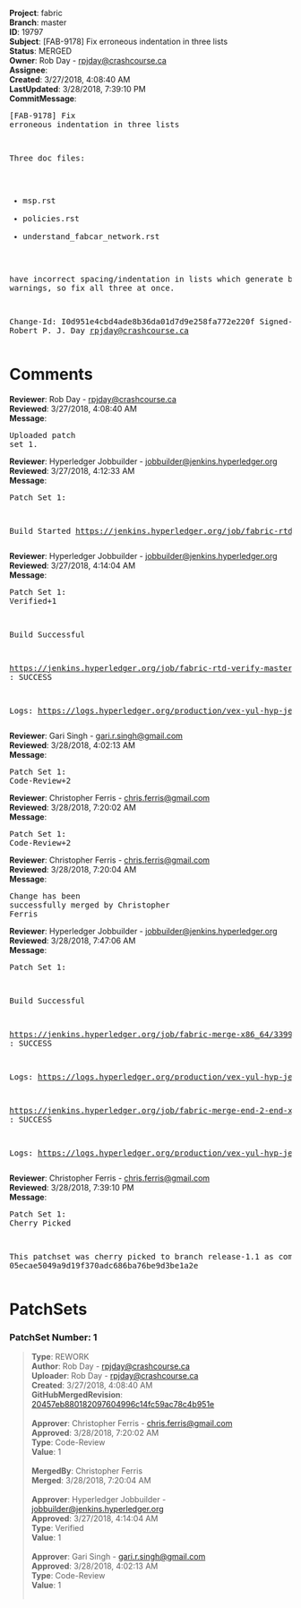 <strong>Project</strong>: fabric<br><strong>Branch</strong>: master<br><strong>ID</strong>: 19797<br><strong>Subject</strong>: [FAB-9178] Fix erroneous indentation in three lists<br><strong>Status</strong>: MERGED<br><strong>Owner</strong>: Rob Day - rpjday@crashcourse.ca<br><strong>Assignee</strong>:<br><strong>Created</strong>: 3/27/2018, 4:08:40 AM<br><strong>LastUpdated</strong>: 3/28/2018, 7:39:10 PM<br><strong>CommitMessage</strong>:<br><pre>[FAB-9178] Fix erroneous indentation in three lists

Three doc files:

 - msp.rst
 - policies.rst
 - understand_fabcar_network.rst

have incorrect spacing/indentation in lists which generate build
warnings, so fix all three at once.

Change-Id: I0d951e4cbd4ade8b36da01d7d9e258fa772e220f
Signed-off-by: Robert P. J. Day <rpjday@crashcourse.ca>
</pre><h1>Comments</h1><strong>Reviewer</strong>: Rob Day - rpjday@crashcourse.ca<br><strong>Reviewed</strong>: 3/27/2018, 4:08:40 AM<br><strong>Message</strong>: <pre>Uploaded patch set 1.</pre><strong>Reviewer</strong>: Hyperledger Jobbuilder - jobbuilder@jenkins.hyperledger.org<br><strong>Reviewed</strong>: 3/27/2018, 4:12:33 AM<br><strong>Message</strong>: <pre>Patch Set 1:

Build Started https://jenkins.hyperledger.org/job/fabric-rtd-verify-master/429/</pre><strong>Reviewer</strong>: Hyperledger Jobbuilder - jobbuilder@jenkins.hyperledger.org<br><strong>Reviewed</strong>: 3/27/2018, 4:14:04 AM<br><strong>Message</strong>: <pre>Patch Set 1: Verified+1

Build Successful 

https://jenkins.hyperledger.org/job/fabric-rtd-verify-master/429/ : SUCCESS

Logs: https://logs.hyperledger.org/production/vex-yul-hyp-jenkins-3/fabric-rtd-verify-master/429</pre><strong>Reviewer</strong>: Gari Singh - gari.r.singh@gmail.com<br><strong>Reviewed</strong>: 3/28/2018, 4:02:13 AM<br><strong>Message</strong>: <pre>Patch Set 1: Code-Review+2</pre><strong>Reviewer</strong>: Christopher Ferris - chris.ferris@gmail.com<br><strong>Reviewed</strong>: 3/28/2018, 7:20:02 AM<br><strong>Message</strong>: <pre>Patch Set 1: Code-Review+2</pre><strong>Reviewer</strong>: Christopher Ferris - chris.ferris@gmail.com<br><strong>Reviewed</strong>: 3/28/2018, 7:20:04 AM<br><strong>Message</strong>: <pre>Change has been successfully merged by Christopher Ferris</pre><strong>Reviewer</strong>: Hyperledger Jobbuilder - jobbuilder@jenkins.hyperledger.org<br><strong>Reviewed</strong>: 3/28/2018, 7:47:06 AM<br><strong>Message</strong>: <pre>Patch Set 1:

Build Successful 

https://jenkins.hyperledger.org/job/fabric-merge-x86_64/3399/ : SUCCESS

Logs: https://logs.hyperledger.org/production/vex-yul-hyp-jenkins-3/fabric-merge-x86_64/3399

https://jenkins.hyperledger.org/job/fabric-merge-end-2-end-x86_64/2069/ : SUCCESS

Logs: https://logs.hyperledger.org/production/vex-yul-hyp-jenkins-3/fabric-merge-end-2-end-x86_64/2069</pre><strong>Reviewer</strong>: Christopher Ferris - chris.ferris@gmail.com<br><strong>Reviewed</strong>: 3/28/2018, 7:39:10 PM<br><strong>Message</strong>: <pre>Patch Set 1: Cherry Picked

This patchset was cherry picked to branch release-1.1 as commit 05ecae5049a9d19f370adc686ba76be9d3be1a2e</pre><h1>PatchSets</h1><h3>PatchSet Number: 1</h3><blockquote><strong>Type</strong>: REWORK<br><strong>Author</strong>: Rob Day - rpjday@crashcourse.ca<br><strong>Uploader</strong>: Rob Day - rpjday@crashcourse.ca<br><strong>Created</strong>: 3/27/2018, 4:08:40 AM<br><strong>GitHubMergedRevision</strong>: [20457eb880182097604996c14fc59ac78c4b951e](https://github.com/hyperledger-gerrit-archive/fabric/commit/20457eb880182097604996c14fc59ac78c4b951e)<br><br><strong>Approver</strong>: Christopher Ferris - chris.ferris@gmail.com<br><strong>Approved</strong>: 3/28/2018, 7:20:02 AM<br><strong>Type</strong>: Code-Review<br><strong>Value</strong>: 1<br><br><strong>MergedBy</strong>: Christopher Ferris<br><strong>Merged</strong>: 3/28/2018, 7:20:04 AM<br><br><strong>Approver</strong>: Hyperledger Jobbuilder - jobbuilder@jenkins.hyperledger.org<br><strong>Approved</strong>: 3/27/2018, 4:14:04 AM<br><strong>Type</strong>: Verified<br><strong>Value</strong>: 1<br><br><strong>Approver</strong>: Gari Singh - gari.r.singh@gmail.com<br><strong>Approved</strong>: 3/28/2018, 4:02:13 AM<br><strong>Type</strong>: Code-Review<br><strong>Value</strong>: 1<br><br></blockquote>